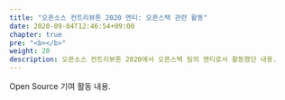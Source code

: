 ```yaml
---
title: "오픈소스 컨트리뷰톤 2020 멘티: 오픈스택 관련 활동"
date: 2020-09-04T12:46:54+09:00
chapter: true
pre: "<b></b>"
weight: 20
description: 오픈소스 컨트리뷰톤 2020에서 오픈스택 팀의 멘티로서 활동했던 내용.
---
```


Open Source 기여 활동 내용.
